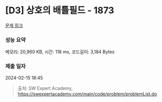 # [D3] 상호의 배틀필드 - 1873 

[문제 링크](https://swexpertacademy.com/main/code/problem/problemDetail.do?contestProbId=AV5LyE7KD2ADFAXc) 

### 성능 요약

메모리: 20,960 KB, 시간: 118 ms, 코드길이: 3,184 Bytes

### 제출 일자

2024-02-15 18:45



> 출처: SW Expert Academy, https://swexpertacademy.com/main/code/problem/problemList.do